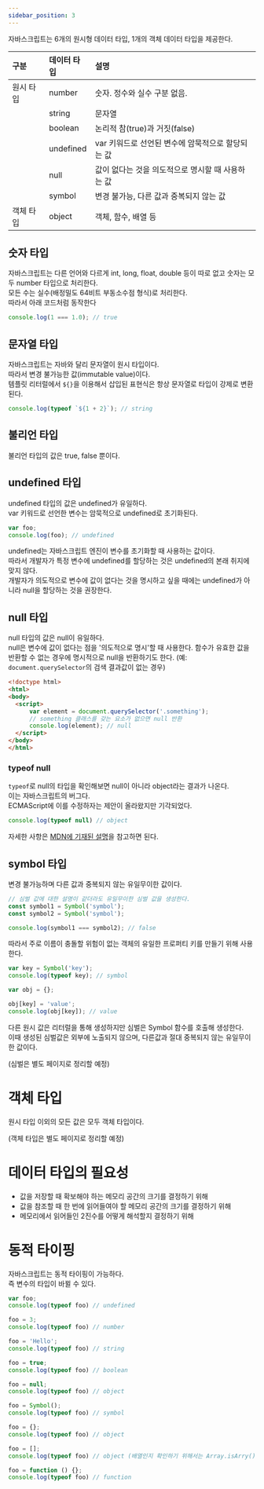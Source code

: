 ```yaml
---
sidebar_position: 3
---
```


자바스크립트는 6개의 원시형 데이터 타입, 1개의 객체 데이터 타입을 제공한다.

| 구분       | 데이터 타입     | 설명                                         |
|:---------|:-----------|:-------------------------------------------|
| 원시 타입    | number     | 숫자. 정수와 실수 구분 없음.                          |
| 	        | string     | 문자열                                        |
| 	        | boolean    | 논리적 참(true)과 거짓(false)                     |
| 	        | undefined  | var 키워드로 선언된 변수에 암묵적으로 할당되는 값              |
| 	        | null       | 값이 없다는 것을 의도적으로 명시할 때 사용하는 값               |
| 	        | symbol     | 변경 불가능, 다른 값과 중복되지 않는 값                    |
| 객체 타입    | object     | 객체, 함수, 배열 등                               |


## 숫자 타입
자바스크립트는 다른 언어와 다르게 int, long, float, double 등이 따로 없고 숫자는 모두 number 타입으로 처리한다.  
모든 수는 실수(배정밀도 64비트 부동소수점 형식)로 처리한다.  
따라서 아래 코드처럼 동작한다
```js
console.log(1 === 1.0); // true
```


## 문자열 타입
자바스크립트는 자바와 달리 문자열이 원시 타입이다.  
따라서 변경 불가능한 값(immutable value)이다.  
템플릿 리터럴에서 `${}`을 이용해서 삽입된 표현식은 항상 문자열로 타입이 강제로 변환된다.
```js
console.log(typeof `${1 + 2}`); // string
```


## 불리언 타입
불리언 타입의 값은 true, false 뿐이다.


## undefined 타입
undefined 타입의 값은 undefined가 유일하다.    
var 키워드로 선언한 변수는 암묵적으로 undefined로 초기화된다.  
```js
var foo;
console.log(foo); // undefined
```

undefined는 자바스크립트 엔진이 변수를 초기화할 때 사용하는 값이다.  
따라서 개발자가 특정 변수에 undefined를 할당하는 것은 undefined의 본래 취지에 맞지 않다.  
개발자가 의도적으로 변수에 값이 없다는 것을 명시하고 싶을 때에는 undefined가 아니라 null을 할당하는 것을 권장한다.


## null 타입
null 타입의 값은 null이 유일하다.  
null은 변수에 값이 없다는 점을 '의도적으로 명시'할 때 사용한다.
함수가 유효한 값을 반환할 수 없는 경우에 명시적으로 null을 반환하기도 한다. (예: `document.querySelector`의 검색 결과값이 없는 경우)
```html
<!doctype html>
<html>
<body>
  <script>
      var element = document.querySelector('.something');
      // something 클래스를 갖는 요소가 없으면 null 반환
      console.log(element); // null
  </script>
</body>
</html>
```


### typeof null
`typeof`로 null의 타입을 확인해보면 null이 아니라 object라는 결과가 나온다.  
이는 자바스크립트의 버그다.  
ECMAScript에 이를 수정하자는 제안이 올라왔지만 기각되었다.  
```js
console.log(typeof null) // object
```

자세한 사항은 [MDN에 기재된 설명](https://developer.mozilla.org/en-US/docs/Web/JavaScript/Reference/Operators/typeof#typeof_null)을 
참고하면 된다.


## symbol 타입
변경 불가능하며 다른 값과 중복되지 않는 유일무이한 값이다.  
```js
// 심벌 값에 대한 설명이 같더라도 유일무이한 심벌 값을 생성한다.
const symbol1 = Symbol('symbol');
const symbol2 = Symbol('symbol');

console.log(symbol1 === symbol2); // false
```

따라서 주로 이름이 충돌할 위험이 없는 객체의 유일한 프로퍼티 키를 만들기 위해 사용한다.  
```js
var key = Symbol('key');
console.log(typeof key); // symbol

var obj = {};

obj[key] = 'value';
console.log(obj[key]); // value
```

다른 원시 값은 리터럴을 통해 생성하지만 심벌은 Symbol 함수를 호출해 생성한다.  
이때 생성된 심벌값은 외부에 노출되지 않으며, 다른값과 절대 중복되지 않는 유일무이한 값이다.

(심벌은 별도 페이지로 정리할 예정)


# 객체 타입
원시 타입 이외의 모든 값은 모두 객체 타입이다.

(객체 타입은 별도 페이지로 정리할 예정)

# 데이터 타입의 필요성  
- 값을 저장할 때 확보해야 하는 메모리 공간의 크기를 결정하기 위해
- 값을 참조할 때 한 번에 읽어들여야 할 메모리 공간의 크기를 결정하기 위해
- 메모리에서 읽어들인 2진수를 어떻게 해석할지 결정하기 위해

# 동적 타이핑
자바스크립트는 동적 타이핑이 가능하다.  
즉 변수의 타입이 바뀔 수 있다.  

```js
var foo;
console.log(typeof foo) // undefined

foo = 3;
console.log(typeof foo) // number

foo = 'Hello';
console.log(typeof foo) // string

foo = true;
console.log(typeof foo) // boolean

foo = null;
console.log(typeof foo) // object

foo = Symbol();
console.log(typeof foo) // symbol

foo = {};
console.log(typeof foo) // object

foo = [];
console.log(typeof foo) // object (배열인지 확인하기 위해서는 Array.isArry()를 사용해야 한다.)

foo = function () {};
console.log(typeof foo) // function
```